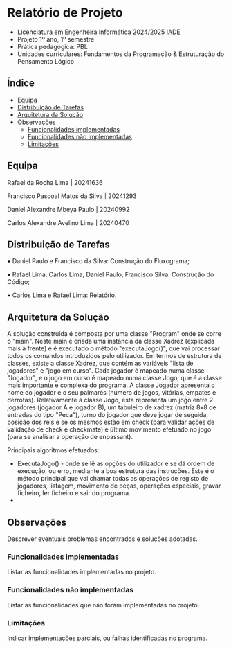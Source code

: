 # Relatório de Projeto <!-- omit in toc -->

- Licenciatura em Engenheira Informática 2024/2025 [IADE](https://www.iade.europeia.pt/)   <!-- omit in toc -->
- Projeto 1º ano, 1º semestre
- Prática pedagógica: PBL
- Unidades curriculares: Fundamentos da Programação & Estruturação do Pensamento Lógico

## Índice <!-- omit in toc -->

- [Equipa](#equipa)
- [Distribuição de Tarefas](#distribuição-de-tarefas)
- [Arquitetura da Solução](#arquitetura-da-solução)
- [Observações](#observações)
  - [Funcionalidades implementadas](#funcionalidades-implementadas)
  - [Funcionalidades não implementadas](#funcionalidades-não-implementadas)
  - [Limitações](#limitações)

<!-- Alterar a partir daqui -->

## Equipa

Rafael da Rocha Lima | 20241636

Francisco Pascoal Matos da Silva | 20241293

Daniel Alexandre Mbeya Paulo | 20240992

Carlos Alexandre Avelino Lima | 20240470


## Distribuição de Tarefas

•	Daniel Paulo e Francisco da Silva: Construção do Fluxograma;

•	Rafael Lima, Carlos Lima, Daniel Paulo, Francisco Silva: Construção do Código;

•	Carlos Lima e Rafael Lima: Relatório.


## Arquitetura da Solução

A solução construída é composta por uma classe "Program" onde se corre o "main". Neste main é criada uma instância da classe Xadrez (explicada mais à frente) e é executado o método "executaJogo()", que vai processar todos os comandos introduzidos pelo utilizador.
Em termos de estrutura de classes, existe a classe Xadrez, que contém as variáveis "lista de jogadores" e "jogo em curso". Cada jogador é mapeado numa classe "Jogador", e o jogo em curso é mapeado numa classe Jogo, que é a classe mais importante e complexa do programa.
A classe Jogador apresenta o nome do jogador e o seu palmarés (número de jogos, vitórias, empates e derrotas).
Relativamente à classe Jogo, esta representa um jogo entre 2 jogadores (jogador A e jogador B), um tabuleiro de xadrez (matriz 8x8 de entradas do tipo "Peca"), turno do jogador que deve jogar de seguida, posição dos reis e se os mesmos estão em check (para validar ações de validação de check e checkmate) e último movimento efetuado no jogo (para se analisar a operação de enpassant). 

Principais algoritmos efetuados:
  - ExecutaJogo() - onde se lê as opções do utilizador e se dá ordem de execução, ou erro, mediante a boa estrutura das instruções. Este é o método principal que vai chamar todas as operações de registo de jogadores, listagem, movimento de peças, operações especiais, gravar ficheiro, ler ficheiro e sair do programa.
  - 
## Observações

Descrever eventuais problemas encontrados e soluções adotadas.

### Funcionalidades implementadas

Listar as funcionalidades implementadas no projeto.

### Funcionalidades não implementadas

Listar as funcionalidades que não foram implementadas no projeto.

### Limitações

Indicar implementações parciais, ou falhas identificadas no programa.
